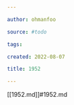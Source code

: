 ```yaml
---

author: ohmanfoo

source: #todo

tags: 

created: 2022-08-07

title: 1952

---
```

[[1952.md]]#1952.md